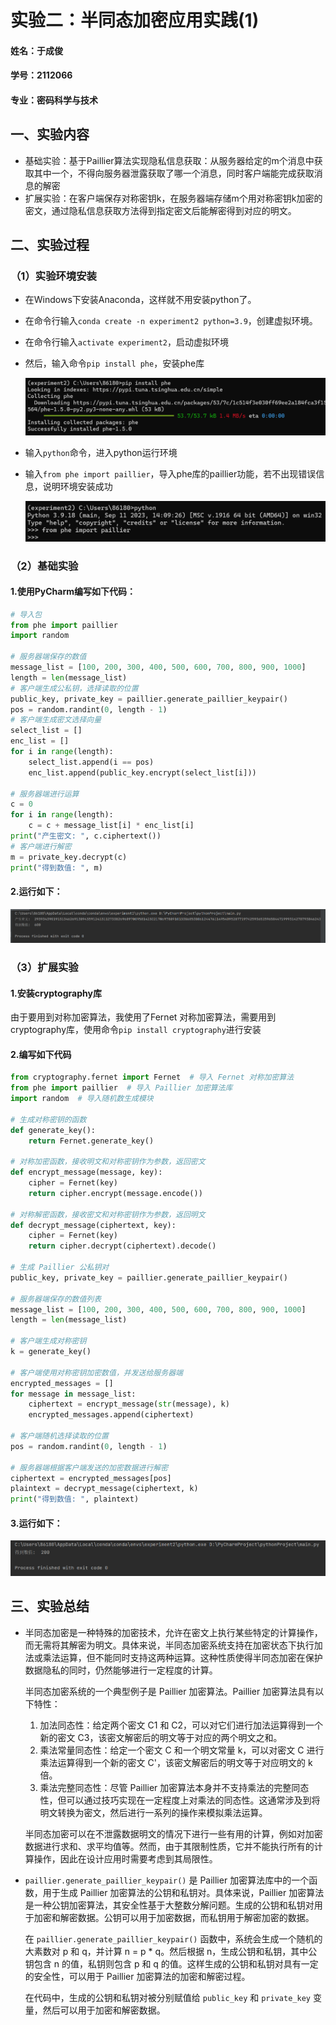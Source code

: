 # 实验二：半同态加密应用实践(1)



#### 姓名：于成俊

#### 学号：2112066

#### 专业：密码科学与技术



## 一、实验内容

- 基础实验：基于Paillier算法实现隐私信息获取：从服务器给定的m个消息中获取其中一个，不得向服务器泄露获取了哪一个消息，同时客户端能完成获取消息的解密
- 扩展实验：在客户端保存对称密钥k，在服务器端存储m个用对称密钥k加密的密文，通过隐私信息获取方法得到指定密文后能解密得到对应的明文。



## 二、实验过程

### （1）实验环境安装

- 在Windows下安装Anaconda，这样就不用安装python了。

- 在命令行输入`conda create -n experiment2 python=3.9`，创建虚拟环境。

- 在命令行输入`activate experiment2`，启动虚拟环境

- 然后，输入命令`pip install phe`，安装phe库

  ![1](1.png)

- 输入`python`命令，进入python运行环境

- 输入`from phe import paillier`，导入phe库的paillier功能，若不出现错误信息，说明环境安装成功

  ![2](2.png)


### （2）基础实验

#### 1.使用PyCharm编写如下代码：

```python
# 导入包
from phe import paillier
import random

# 服务器端保存的数值
message_list = [100, 200, 300, 400, 500, 600, 700, 800, 900, 1000]
length = len(message_list)
# 客户端生成公私钥，选择读取的位置
public_key, private_key = paillier.generate_paillier_keypair()
pos = random.randint(0, length - 1)
# 客户端生成密文选择向量
select_list = []
enc_list = []
for i in range(length):
    select_list.append(i == pos)
    enc_list.append(public_key.encrypt(select_list[i]))

# 服务器端进行运算
c = 0
for i in range(length):
    c = c + message_list[i] * enc_list[i]
print("产生密文: ", c.ciphertext())
# 客户端进行解密
m = private_key.decrypt(c)
print("得到数值: ", m)
```

#### 2.运行如下：

![3](3.png)



### （3）扩展实验

#### 1.安装cryptography库

由于要用到对称加密算法，我使用了Fernet 对称加密算法，需要用到cryptography库，使用命令`pip install cryptography`进行安装

#### 2.编写如下代码

```python
from cryptography.fernet import Fernet  # 导入 Fernet 对称加密算法
from phe import paillier  # 导入 Paillier 加密算法库
import random  # 导入随机数生成模块

# 生成对称密钥的函数
def generate_key():
    return Fernet.generate_key()

# 对称加密函数，接收明文和对称密钥作为参数，返回密文
def encrypt_message(message, key):
    cipher = Fernet(key)
    return cipher.encrypt(message.encode())

# 对称解密函数，接收密文和对称密钥作为参数，返回明文
def decrypt_message(ciphertext, key):
    cipher = Fernet(key)
    return cipher.decrypt(ciphertext).decode()

# 生成 Paillier 公私钥对
public_key, private_key = paillier.generate_paillier_keypair()

# 服务器端保存的数值列表
message_list = [100, 200, 300, 400, 500, 600, 700, 800, 900, 1000]
length = len(message_list)

# 客户端生成对称密钥
k = generate_key()

# 客户端使用对称密钥加密数值，并发送给服务器端
encrypted_messages = []
for message in message_list:
    ciphertext = encrypt_message(str(message), k)
    encrypted_messages.append(ciphertext)

# 客户端随机选择读取的位置
pos = random.randint(0, length - 1)

# 服务器端根据客户端发送的加密数据进行解密
ciphertext = encrypted_messages[pos]
plaintext = decrypt_message(ciphertext, k)
print("得到数值: ", plaintext)

```

#### 3.运行如下：

![4](4.png)



## 三、实验总结

- 半同态加密是一种特殊的加密技术，允许在密文上执行某些特定的计算操作，而无需将其解密为明文。具体来说，半同态加密系统支持在加密状态下执行加法或乘法运算，但不能同时支持这两种运算。这种性质使得半同态加密在保护数据隐私的同时，仍然能够进行一定程度的计算。

  半同态加密系统的一个典型例子是 Paillier 加密算法。Paillier 加密算法具有以下特性：

  1. 加法同态性：给定两个密文 C1 和 C2，可以对它们进行加法运算得到一个新的密文 C3，该密文解密后的明文等于对应的两个明文之和。
  2. 乘法常量同态性：给定一个密文 C 和一个明文常量 k，可以对密文 C 进行乘法运算得到一个新的密文 C'，该密文解密后的明文等于对应明文的 k 倍。
  3. 乘法完整同态性：尽管 Paillier 加密算法本身并不支持乘法的完整同态性，但可以通过技巧实现在一定程度上对乘法的同态性。这通常涉及到将明文转换为密文，然后进行一系列的操作来模拟乘法运算。

  半同态加密可以在不泄露数据明文的情况下进行一些有用的计算，例如对加密数据进行求和、求平均值等。然而，由于其限制性质，它并不能执行所有的计算操作，因此在设计应用时需要考虑到其局限性。

- `paillier.generate_paillier_keypair()` 是 Paillier 加密算法库中的一个函数，用于生成 Paillier 加密算法的公钥和私钥对。具体来说，Paillier 加密算法是一种公钥加密算法，其安全性基于大整数分解问题。生成的公钥和私钥对用于加密和解密数据。公钥可以用于加密数据，而私钥用于解密加密的数据。

  在 `paillier.generate_paillier_keypair()` 函数中，系统会生成一个随机的大素数对 p 和 q，并计算 n = p * q。然后根据 n，生成公钥和私钥，其中公钥包含 n 的值，私钥则包含 p 和 q 的值。这样生成的公钥和私钥对具有一定的安全性，可以用于 Paillier 加密算法的加密和解密过程。

  在代码中，生成的公钥和私钥对被分别赋值给 `public_key` 和 `private_key` 变量，然后可以用于加密和解密数据。
